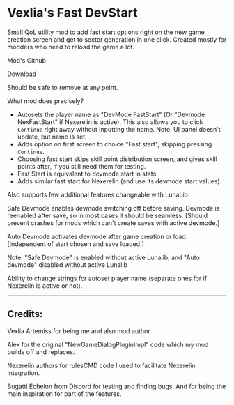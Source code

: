 # Vexlia's Fast DevStart

Small QoL utility mod to add fast start options right on the new game creation screen and get to sector generation in one click. Created mostly for modders who need to reload the game a lot.

Mod's Github

Download

Should be safe to remove at any point.


What mod does precisely?

- Autosets the player name as "DevMode FastStart" (Or "Devmode NexFastStart" if Nexerelin is active). This also allows you to click `Continue` right away without inputting the name.
Note: UI panel doesn't update, but name is set.
- Adds option on first screen to choice "Fast start", skipping pressing `Continue`.
- Choosing fast start skips skill point distribution screen, and gives skill points after, if you still need them for testing.
- Fast Start is equivalent to devmode start in stats.
- Adds similar fast start for Nexerelin (and use its devmode start values).


Also supports few additional features changeable with LunaLib:

Safe Devmode enables devmode switching off before saving. Devmode is reenabled after save, so in most cases it should be seamless. [Should prevent crashes for mods which can't create saves with active devmode.]

Auto Devmode activates devmode after game creation or load. [Independent of start chosen and save loaded.]

Note: "Safe Devmode" is enabled without active Lunalib, and "Auto devmode" disabled without active Lunalib

Ability to change strings for autoset player name (separate ones for if Nexerelin is active or not).

---

## Credits:
Vexlia Artemiss for being me and also mod author.

Alex for the original "NewGameDialogPluginImpl" code which my mod builds off and replaces.

Nexerelin authors for rulesCMD code I used to facilitate Nexerelin integration.

Bugatti Echelon from Discord for testing and finding bugs. And for being the main inspiration for part of the features.
